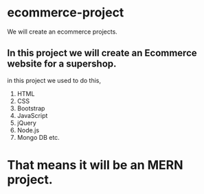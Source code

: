 # ecommerce-project
We will create an ecommerce projects.
## In this project we will create an Ecommerce website for a supershop. 
in this project we used to do this,
1. HTML
2. CSS
3. Bootstrap
4. JavaScript
5. jQuery
6. Node.js
7. Mongo DB etc.

# That means it will be an MERN project. 
